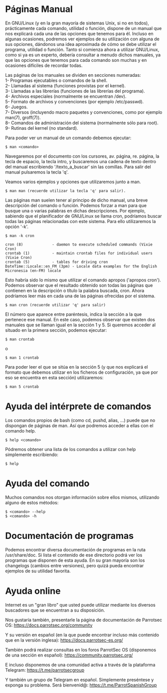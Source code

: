 # Páginas Manual
En GNU/Linux (y en la gran mayoría de sistemas Unix, si no en todos), prácticamente cada comando, utilidad o función, dispone de un manual que nos explicará cada una de las opciones que tenemos para él. Incluso en algunas ocasiones, podremos ver ejemplos de su utilización con alguna de sus opciones, dándonos una idea aproximada de cómo se debe utilizar el programa, utilidad o función. Tanto si comienza ahora a utilizar GNU/Linux, como si ya es un experto, debería consultar a menudo dichos manuales, ya que las opciones que tenemos para cada comando son muchas y en ocasiones difíciles de recordar todas.

Las páginas de los manuales se dividen en secciones numeradas:   
	1- Programas ejecutables o comandos de la shell.    
	2- Llamadas al sistema (funciones provistas por el kernel).    
	3- Llamadas a las librerías (funciones de las librerías del programa).  
	4- Archivos especiales (normalmente se encuentran /dev).    
	5- Formato de archivos y convenciones (por ejemplo /etc/passwd).   
	6- Juegos.    
	7- Diversos (incluyendo macro paquetes y convenciones, como por ejemplo man(7), groff(7)).  
	8- Comandos de administración del sistema (normalmente sólo para root).   
	9- Rutinas del kernel (no standard).   


Para poder ver un manual de un comando debemos ejecutar:   

	$ man <comando>

Navegaremos por el documento con los cursores, av. página, re. página, la tecla de espacio, la tecla intro, y buscaremos una cadena de texto dentro del manual escribiendo '/texto_a_buscar' sin las comillas. Para salir del manual pulsaremos la tecla 'q'.

Veamos varios ejemplos y opciones que utilizaremos junto a man.

	$ man man (recuerde utilizar la tecla 'q' para salir).


Las páginas man suelen tener al principo de dicho manual, una breve descripción del comando o función. Podemos forzar a man para que busque una o varias palabras en dichas descripciones. Por ejemplo, sabiendo que el planificador de GNU/Linux se llama cron, podríamos buscar todas las páginas relacionadas con este sistema. Para ello utilizaremos la opción '-k'.

	$ man -k cron 

	cron (8)             - daemon to execute scheduled commands (Vixie Cron)
	crontab (1)          - maintain crontab files for individual users (Vixie Cron)
	crontab (5)          - tables for driving cron
	DateTime::Locale::en_FM (3pm) - Locale data examples for the English Micronesia (en-FM) locale

Esto habría sido lo mismo que utilizar el comando apropos ('apropos cron').
Podemos observar que el resultado obtenido son todas las páginas que contienen en la descripción o título la palabra buscada, cron. Ahora podríamos leer más en cada una de las páginas ofrecidas por el sistema.

	$ man cron (recuerde utilizar 'q' para salir)

El número que aparece entre paréntesis, indica la sección a la que pertenece ese manual. En este caso, podemos observar que existen dos manuales que se llaman igual en la sección 1 y 5. Si queremos acceder al situado en la primera sección, podemos ejecutar:

	$ man crontab 

o

	$ man 1 crontab

Para poder leer el que se sitúa en la sección 5 (y que nos explicará el formato que debemos utilizar en los ficheros de configuración, ya que por eso se encuentra en esta sección) utilizaremos:

	$ man 5 crontab


# Ayuda del intérprete de comandos

Los comandos propios de bash (como cd, pushd, alias, ...) puede que no dispongan de páginas de man. Así que podremos acceder a ellas con el comando help.

	$ help <comando>

Pódremos obtener una lista de los comandos a utilizar con help simplemente escribiendo:

	$ help


# Ayuda del comando

Muchos comandos nos otorgan información sobre ellos mismos, utilizando alguno de estos métodos:

	$ <comando> --help
	$ <comando> -h


# Documentación de programas

Podemos encontrar diversa documentación de programas en la ruta /usr/share/doc. Si lista el contenido de ese directorio podrá ver los programas que disponen de esta ayuda. En su gran mayoría son los changelogs (cambios entre versiones), pero quizá pueda encontrar ejemplos de su utilidad favorita.

# Ayuda online

Internet es un "gran libro" que usted puede utilizar mediante los diversos buscadores que se encuentran a su disposición.

Nos gustaría también, presentarle la página de documentación de Parrotsec OS:
https://docs.parrotsec.org/community

Y su versión en español (en la que puede encontrar incluso más contenido que en la versión inglesa):
https://docs.parrotsec-es.org/

También podrá realizar consultas en los foros ParrotSec OS (disponemos de una sección en español):
https://community.parrotsec.org/

E incluso disponemos de una comunidad activa a través de la plataforma Telegram:
https://t.me/parrotsecgroup

Y también un grupo de Telegram en español. Simplemente preséntese y exponga su problema. Será bienvenid@:
https://t.me/ParrotSpanishGroup
